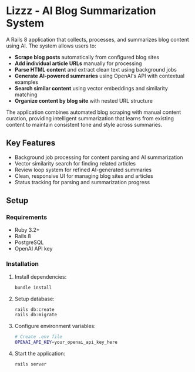 # Lizzz - AI Blog Summarization System

A Rails 8 application that collects, processes, and summarizes blog content using AI. The system allows users to:

- **Scrape blog posts** automatically from configured blog sites
- **Add individual article URLs** manually for processing
- **Parse HTML content** and extract clean text using background jobs
- **Generate AI-powered summaries** using OpenAI's API with contextual examples
- **Search similar content** using vector embeddings and similarity matching
- **Organize content by blog site** with nested URL structure

The application combines automated blog scraping with manual content curation, providing intelligent summarization that learns from existing content to maintain consistent tone and style across summaries.

## Key Features

- Background job processing for content parsing and AI summarization
- Vector similarity search for finding related articles
- Review loop system for refined AI-generated summaries
- Clean, responsive UI for managing blog sites and articles
- Status tracking for parsing and summarization progress

## Setup

### Requirements

- Ruby 3.2+
- Rails 8
- PostgreSQL
- OpenAI API key

### Installation

1. Install dependencies:

   ```bash
   bundle install
   ```

2. Setup database:

   ```bash
   rails db:create
   rails db:migrate
   ```

3. Configure environment variables:

   ```bash
   # Create .env file
   OPENAI_API_KEY=your_openai_api_key_here
   ```

4. Start the application:
   ```bash
   rails server
   ```
